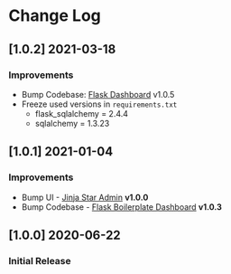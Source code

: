 # Change Log

## [1.0.2] 2021-03-18
### Improvements

- Bump Codebase: [Flask Dashboard](https://github.com/app-generator/boilerplate-code-flask-dashboard) v1.0.5
- Freeze used versions in `requirements.txt`
    - flask_sqlalchemy = 2.4.4
    - sqlalchemy = 1.3.23

## [1.0.1] 2021-01-04
### Improvements 

- Bump UI - [Jinja Star Admin](https://github.com/app-generator/jinja-star-admin) **v1.0.0**
- Bump Codebase - [Flask Boilerplate Dashboard](https://github.com/app-generator/boilerplate-code-flask-dashboard) **v1.0.3**

## [1.0.0] 2020-06-22
### Initial Release
